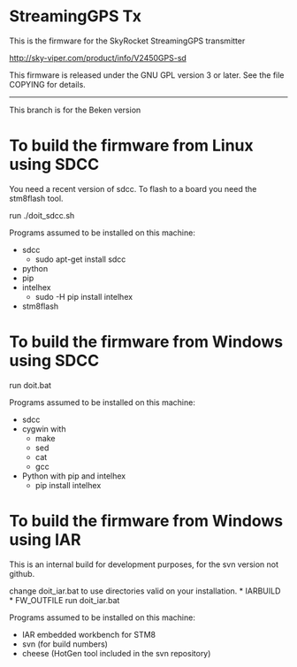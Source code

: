StreamingGPS Tx
===============

This is the firmware for the SkyRocket StreamingGPS transmitter

  http://sky-viper.com/product/info/V2450GPS-sd


This firmware is released under the GNU GPL version 3 or later. See
the file COPYING for details.

---

This branch is for the Beken version


To build the firmware from Linux using SDCC
===========================================
You need a recent version of sdcc.
To flash to a board you need the stm8flash tool.

run ./doit_sdcc.sh

Programs assumed to be installed on this machine:
* sdcc
	* sudo apt-get install sdcc
* python
* pip
* intelhex
	* sudo -H pip install intelhex
* stm8flash


To build the firmware from Windows using SDCC
=============================================
run doit.bat

Programs assumed to be installed on this machine:
* sdcc
* cygwin with
	* make
	* sed
	* cat
	* gcc
* Python with pip and intelhex
	* pip install intelhex


To build the firmware from Windows using IAR
=============================================
This is an internal build for development purposes, for the svn version not github.

change doit_iar.bat to use directories valid on your installation.
	* IARBUILD
	* FW_OUTFILE
run doit_iar.bat

Programs assumed to be installed on this machine:
* IAR embedded workbench for STM8
* svn (for build numbers)
* cheese (HotGen tool included in the svn repository)
